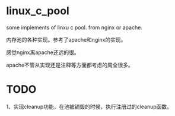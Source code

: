 linux_c_pool
============

some implements of linxu c pool. from nginx or apache.

内存池的各种实现。参考了apache和nginx的实现。

感觉nginx离apache还远的很。

apache不管从实现还是注释等方面都考虑的周全很多。

TODO
=======
1、实现cleanup功能，在池被销毁的时候，执行注册过的cleanup函数。
